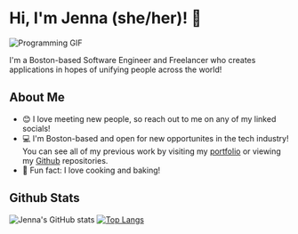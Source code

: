 # Hi, I'm Jenna (she/her)! 👋
![Programming GIF](https://tenor.com/view/geek-laptop-typing-gif-4874921.gif)

I'm a Boston-based Software Engineer and Freelancer who creates applications in hopes of unifying people across the world!

## About Me
- 😊 I love meeting new people, so reach out to me on any of my linked socials!
- 💻 I'm Boston-based and open for new opportunites in the tech industry! You can see all of my previous work by visiting my <a href="https://jenna-nguyen.netlify.app/">portfolio</a> or viewing my <a href="https://github.com/coding-jn?tab=repositories">Github</a> repositories.
- 🍰 Fun fact: I love cooking and baking! 

## Github Stats
![Jenna's GitHub stats](https://github-readme-stats.vercel.app/api?username=coding-jn&show_icons=true&theme=radical)
[![Top Langs](https://github-readme-stats.vercel.app/api/top-langs/?username=coding-jn&layout=compact)](https://github.com/coding-jn/github-readme-stats)


